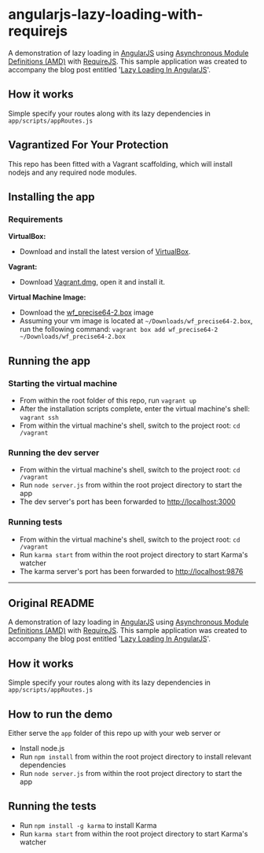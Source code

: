 angularjs-lazy-loading-with-requirejs
=====================================
A demonstration of lazy loading in [AngularJS](http://angularjs.org/) using [Asynchronous Module Definitions (AMD)](http://wiki.commonjs.org/wiki/Modules/AsynchronousDefinition) with [RequireJS](http://requirejs.org/).
This sample application was created to accompany the blog post entitled '[Lazy Loading In AngularJS](http://ify.io/lazy-loading-in-angularjs/)'.

## How it works
Simple specify your routes along with its lazy dependencies in `app/scripts/appRoutes.js` 

## Vagrantized For Your Protection
This repo has been fitted with a Vagrant scaffolding, which will install nodejs and any required node modules.

## Installing the app

### Requirements
**VirtualBox:**

* Download and install the latest version of [VirtualBox](https://www.virtualbox.org/wiki/Downloads).

**Vagrant:**

* Download [Vagrant.dmg](http://downloads.vagrantup.com/), open it and install it.

**Virtual Machine Image:**

* Download the [wf_precise64-2.box](https://wapt.webfilings.com/boxes.php?box=wf_precise64-2.box) image
* Assuming your vm image is located at `~/Downloads/wf_precise64-2.box`, run the following command: `vagrant box add wf_precise64-2 ~/Downloads/wf_precise64-2.box`

## Running the app

### Starting the virtual machine

* From within the root folder of this repo, run `vagrant up`
* After the installation scripts complete, enter the virtual machine's shell: `vagrant ssh`
* From within the virtual machine's shell, switch to the project root: `cd /vagrant`

### Running the dev server
* From within the virtual machine's shell, switch to the project root: `cd /vagrant`
* Run `node server.js` from within the root project directory to start the app
* The dev server's port has been forwarded to [http://localhost:3000](http://localhost:3000)

### Running tests
* From within the virtual machine's shell, switch to the project root: `cd /vagrant`
* Run `karma start` from within the root project directory to start Karma's watcher
* The karma server's port has been forwarded to [http://localhost:9876](http://localhost:9876)

----

## Original README
A demonstration of lazy loading in [AngularJS](http://angularjs.org/) using [Asynchronous Module Definitions (AMD)](http://wiki.commonjs.org/wiki/Modules/AsynchronousDefinition) with [RequireJS](http://requirejs.org/).
This sample application was created to accompany the blog post entitled '[Lazy Loading In AngularJS](http://ify.io/lazy-loading-in-angularjs/)'.

## How it works
Simple specify your routes along with its lazy dependencies in `app/scripts/appRoutes.js` 

## How to run the demo

Either serve the `app` folder of this repo up with your web server or

* Install node.js
* Run `npm install` from within the root project directory to install relevant dependencies
* Run `node server.js` from within the root project directory to start the app

## Running the tests
* Run `npm install -g karma` to install Karma
* Run `karma start` from within the root project directory to start Karma's watcher